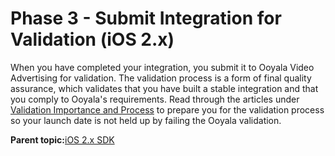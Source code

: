 # Phase 3 - Submit Integration for Validation \(iOS 2.x\)

When you have completed your integration, you submit it to Ooyala Video Advertising for validation. The validation process is a form of final quality assurance, which validates that you have built a stable integration and that you comply to Ooyala's requirements. Read through the articles under [Validation Importance and Process](../../snippets/../ad_serving/dg/validation_importance_process.md) to prepare you for the validation process so your launch date is not held up by failing the Ooyala validation.

**Parent topic:**[iOS 2.x SDK](../../../oadtech/ad_serving/dg/ios_2_diy_toolkit.md)

